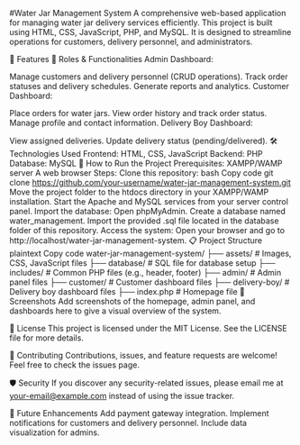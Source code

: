 #Water Jar Management System
A comprehensive web-based application for managing water jar delivery services efficiently. This project is built using HTML, CSS, JavaScript, PHP, and MySQL. It is designed to streamline operations for customers, delivery personnel, and administrators.

📌 Features
🔑 Roles & Functionalities
Admin Dashboard:

Manage customers and delivery personnel (CRUD operations).
Track order statuses and delivery schedules.
Generate reports and analytics.
Customer Dashboard:

Place orders for water jars.
View order history and track order status.
Manage profile and contact information.
Delivery Boy Dashboard:

View assigned deliveries.
Update delivery status (pending/delivered).
🛠️ Technologies Used
Frontend: HTML, CSS, JavaScript
Backend: PHP
Database: MySQL
🎯 How to Run the Project
Prerequisites:
XAMPP/WAMP server
A web browser
Steps:
Clone this repository:
bash
Copy code
git clone https://github.com/your-username/water-jar-management-system.git
Move the project folder to the htdocs directory in your XAMPP/WAMP installation.
Start the Apache and MySQL services from your server control panel.
Import the database:
Open phpMyAdmin.
Create a database named water_management.
Import the provided .sql file located in the database folder of this repository.
Access the system:
Open your browser and go to http://localhost/water-jar-management-system.
📋 Project Structure
plaintext
Copy code
water-jar-management-system/
├── assets/           # Images, CSS, JavaScript files
├── database/         # SQL file for database setup
├── includes/         # Common PHP files (e.g., header, footer)
├── admin/            # Admin panel files
├── customer/         # Customer dashboard files
├── delivery-boy/     # Delivery boy dashboard files
├── index.php         # Homepage file
🎨 Screenshots
Add screenshots of the homepage, admin panel, and dashboards here to give a visual overview of the system.

📖 License
This project is licensed under the MIT License. See the LICENSE file for more details.

🤝 Contributing
Contributions, issues, and feature requests are welcome! Feel free to check the issues page.

🛡️ Security
If you discover any security-related issues, please email me at your-email@example.com instead of using the issue tracker.

🚀 Future Enhancements
Add payment gateway integration.
Implement notifications for customers and delivery personnel.
Include data visualization for admins.
